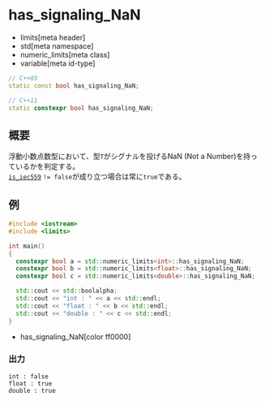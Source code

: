 # has_signaling_NaN
* limits[meta header]
* std[meta namespace]
* numeric_limits[meta class]
* variable[meta id-type]

```cpp
// C++03
static const bool has_signaling_NaN;

// C++11
static constexpr bool has_signaling_NaN;
```

## 概要
浮動小数点数型において、型`T`がシグナルを投げるNaN (Not a Number)を持っているかを判定する。  
[`is_iec559`](is_iec559.md) `!= false`が成り立つ場合は常に`true`である。


## 例
```cpp
#include <iostream>
#include <limits>

int main()
{
  constexpr bool a = std::numeric_limits<int>::has_signaling_NaN;
  constexpr bool b = std::numeric_limits<float>::has_signaling_NaN;
  constexpr bool c = std::numeric_limits<double>::has_signaling_NaN;

  std::cout << std::boolalpha;
  std::cout << "int : " << a << std::endl;
  std::cout << "float : " << b << std::endl;
  std::cout << "double : " << c << std::endl;
}
```
* has_signaling_NaN[color ff0000]

### 出力
```
int : false
float : true
double : true
```


